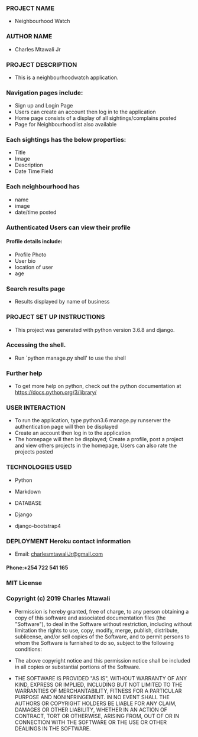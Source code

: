 ### PROJECT NAME
* Neighbourhood Watch

### AUTHOR NAME
* Charles Mtawali Jr

### PROJECT DESCRIPTION
* This is a neighbourhoodwatch application.

### Navigation pages include:
* Sign up and Login Page
* Users can create an account then log in to the application
* Home page consists of a display of all sightings/complains posted
* Page for Neighbourhoodlist also available

### Each sightings has the below properties:
* Title
* Image
* Description
* Date Time Field

### Each neighbourhood has
* name
* image
* date/time posted


### Authenticated Users can view their profile
#### Profile details include:
* Profile Photo
* User bio
* location of user
* age

### Search results page
* Results displayed by name of business 

### PROJECT SET UP INSTRUCTIONS
* This project was generated with python version 3.6.8 and django.

### Accessing the shell.
* Run `python manage.py shell' to use the shell

### Further help
* To get more help on python, check out the python documentation at https://docs.python.org/3/library/

### USER INTERACTION
* To run the application, type python3.6 manage.py runserver the authentication page will then be displayed
* Create an account then log in to the application
* The homepage will then be displayed; Create a profile, post a project and view others projects in the homepage, Users can also rate the projects posted

### TECHNOLOGIES USED
* Python

* Markdown

* DATABASE

* Django

* django-bootstrap4

### DEPLOYMENT Heroku contact information
* Email: charlesmtawaliJr@gmail.com

#### Phone:+254 722 541 165


### MIT License

### Copyright (c) 2019 Charles Mtawali

* Permission is hereby granted, free of charge, to any person obtaining a copy of this software and associated documentation files (the "Software"), to deal in the Software without restriction, including without limitation the rights to use, copy, modify, merge, publish, distribute, sublicense, and/or sell copies of the Software, and to permit persons to whom the Software is furnished to do so, subject to the following conditions:

* The above copyright notice and this permission notice shall be included in all copies or substantial portions of the Software.

* THE SOFTWARE IS PROVIDED "AS IS", WITHOUT WARRANTY OF ANY KIND, EXPRESS OR IMPLIED, INCLUDING BUT NOT LIMITED TO THE WARRANTIES OF MERCHANTABILITY, FITNESS FOR A PARTICULAR PURPOSE AND NONINFRINGEMENT. IN NO EVENT SHALL THE AUTHORS OR COPYRIGHT HOLDERS BE LIABLE FOR ANY CLAIM, DAMAGES OR OTHER LIABILITY, WHETHER IN AN ACTION OF CONTRACT, TORT OR OTHERWISE, ARISING FROM, OUT OF OR IN CONNECTION WITH THE SOFTWARE OR THE USE OR OTHER DEALINGS IN THE SOFTWARE.